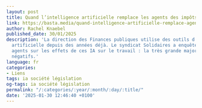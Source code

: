```yaml
---
layout: post
title: Quand l’intelligence artificielle remplace les agents des impôts
link: https://basta.media/quand-intelligence-artificielle-remplace-agents-impots-IA
author: Rachel Knaebel
published_date: 30/01/2025
description: 'La direction des Finances publiques utilise des outils d’intelligence
  artificielle depuis des années déjà. Le syndicat Solidaires a enquêté auprès des
  agents sur les effets de ces IA sur le travail : la très grande majorité les jugent
  négatifs.'
language: fr
categories:
- Liens
tags: ia société législation
og-tags: ia société législation
permalink: "/:categories/:year/:month/:day/:title/"
date: '2025-01-30 12:46:40 +0100'
---
```

